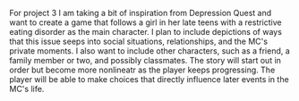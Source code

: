 For project 3 I am taking a bit of inspiration from Depression Quest and want to create a game that follows a girl in her late teens with a restrictive eating disorder as the main character. I plan to include depictions of ways that this issue seeps into social situations, relationships, and the MC's private moments. I also want to include other characters, such as a friend, a family member or two, and possibly classmates. The story will start out in order but become more nonlineatr as the player keeps progressing. The player will be able to make choices that directly influence later events in the MC's life.
